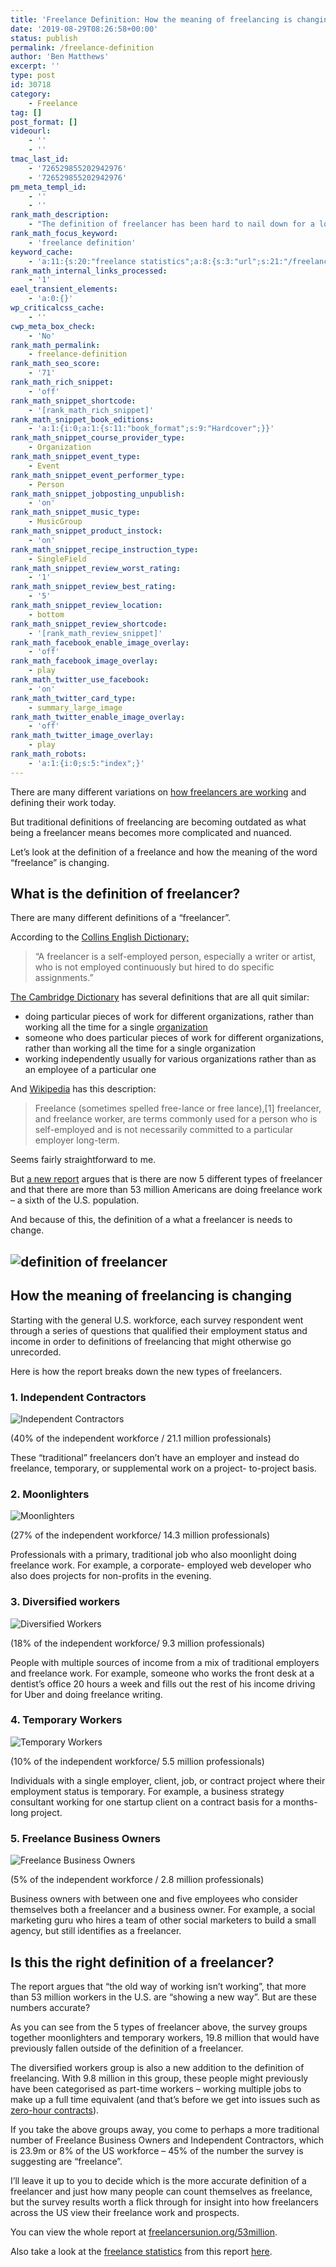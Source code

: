 ```yaml
---
title: 'Freelance Definition: How the meaning of freelancing is changing'
date: '2019-08-29T08:26:58+00:00'
status: publish
permalink: /freelance-definition
author: 'Ben Matthews'
excerpt: ''
type: post
id: 30718
category:
    - Freelance
tag: []
post_format: []
videourl:
    - ''
    - ''
tmac_last_id:
    - '726529855202942976'
    - '726529855202942976'
pm_meta_templ_id:
    - ''
    - ''
rank_math_description:
    - "The definition of freelancer has been hard to nail down for a long time. Here are many of the different\_variations\_on\_how freelancers are working."
rank_math_focus_keyword:
    - 'freelance definition'
keyword_cache:
    - 'a:11:{s:20:"freelance statistics";a:8:{s:3:"url";s:21:"/freelance-statistics";s:5:"times";s:0:"";s:7:"between";s:0:"";s:6:"before";s:0:"";s:5:"after";s:0:"";s:4:"case";N;s:8:"nofollow";N;s:9:"newwindow";N;}s:19:"freelance portfolio";a:8:{s:3:"url";s:30:"/courses/freelance-portfolios/";s:5:"times";s:0:"";s:7:"between";s:0:"";s:6:"before";s:0:"";s:5:"after";s:0:"";s:4:"case";N;s:8:"nofollow";N;s:9:"newwindow";N;}s:19:"accounting software";a:8:{s:3:"url";s:33:"/best-online-accounting-software/";s:5:"times";s:0:"";s:7:"between";s:0:"";s:6:"before";s:0:"";s:5:"after";s:0:"";s:4:"case";N;s:8:"nofollow";N;s:9:"newwindow";N;}s:19:"freelance community";a:8:{s:3:"url";s:20:"/freelance-community";s:5:"times";s:0:"";s:7:"between";s:0:"";s:6:"before";s:0:"";s:5:"after";s:0:"";s:4:"case";N;s:8:"nofollow";N;s:9:"newwindow";N;}s:19:"freelance questions";a:8:{s:3:"url";s:20:"/freelance-community";s:5:"times";s:0:"";s:7:"between";s:0:"";s:6:"before";s:0:"";s:5:"after";s:0:"";s:4:"case";N;s:8:"nofollow";N;s:9:"newwindow";N;}s:18:"freelance expenses";a:8:{s:3:"url";s:19:"/freelance-expenses";s:5:"times";s:0:"";s:7:"between";s:0:"";s:6:"before";s:0:"";s:5:"after";s:0:"";s:4:"case";N;s:8:"nofollow";N;s:9:"newwindow";N;}s:18:"freelance training";a:8:{s:3:"url";s:8:"/courses";s:5:"times";s:0:"";s:7:"between";s:0:"";s:6:"before";s:0:"";s:5:"after";s:0:"";s:4:"case";N;s:8:"nofollow";N;s:9:"newwindow";N;}s:15:"freelance tools";a:8:{s:3:"url";s:21:"/best-freelance-tools";s:5:"times";s:0:"";s:7:"between";s:0:"";s:6:"before";s:0:"";s:5:"after";s:0:"";s:4:"case";N;s:8:"nofollow";N;s:9:"newwindow";N;}s:15:"freelance rates";a:8:{s:3:"url";s:16:"/freelance-rates";s:5:"times";s:0:"";s:7:"between";s:0:"";s:6:"before";s:0:"";s:5:"after";s:0:"";s:4:"case";N;s:8:"nofollow";N;s:9:"newwindow";N;}s:14:"freelance work";a:8:{s:3:"url";s:15:"/freelance-work";s:5:"times";s:0:"";s:7:"between";s:0:"";s:6:"before";s:0:"";s:5:"after";s:0:"";s:4:"case";N;s:8:"nofollow";N;s:9:"newwindow";N;}s:13:"keywords_time";i:1565617615;}'
rank_math_internal_links_processed:
    - '1'
eael_transient_elements:
    - 'a:0:{}'
wp_criticalcss_cache:
    - ''
cwp_meta_box_check:
    - 'No'
rank_math_permalink:
    - freelance-definition
rank_math_seo_score:
    - '71'
rank_math_rich_snippet:
    - 'off'
rank_math_snippet_shortcode:
    - '[rank_math_rich_snippet]'
rank_math_snippet_book_editions:
    - 'a:1:{i:0;a:1:{s:11:"book_format";s:9:"Hardcover";}}'
rank_math_snippet_course_provider_type:
    - Organization
rank_math_snippet_event_type:
    - Event
rank_math_snippet_event_performer_type:
    - Person
rank_math_snippet_jobposting_unpublish:
    - 'on'
rank_math_snippet_music_type:
    - MusicGroup
rank_math_snippet_product_instock:
    - 'on'
rank_math_snippet_recipe_instruction_type:
    - SingleField
rank_math_snippet_review_worst_rating:
    - '1'
rank_math_snippet_review_best_rating:
    - '5'
rank_math_snippet_review_location:
    - bottom
rank_math_snippet_review_shortcode:
    - '[rank_math_review_snippet]'
rank_math_facebook_enable_image_overlay:
    - 'off'
rank_math_facebook_image_overlay:
    - play
rank_math_twitter_use_facebook:
    - 'on'
rank_math_twitter_card_type:
    - summary_large_image
rank_math_twitter_enable_image_overlay:
    - 'off'
rank_math_twitter_image_overlay:
    - play
rank_math_robots:
    - 'a:1:{i:0;s:5:"index";}'
---
```

There are many different variations on [how freelancers are working](http://benrmatthews.com/2013/03/freelance-consultant/ "How freelance consultants are working") and defining their work today.

But traditional definitions of freelancing are becoming outdated as what being a freelancer means becomes more complicated and nuanced.

Let’s look at the definition of a freelance and how the meaning of the word “freelance” is changing.

What is the definition of freelancer?
-------------------------------------

There are many different definitions of a “freelancer”.

According to the [Collins English Dictionary;](http://www.collinsdictionary.com/dictionary/english/freelance)

> “A freelancer is a self-employed person, especially a writer or artist, who is not employed continuously but hired to do specific assignments.”

[The Cambridge Dictionary](https://dictionary.cambridge.org/dictionary/english/freelance) has several definitions that are all quit similar:

- doing particular pieces of work for different organizations, rather than working all the time for a single [organization](https://dictionary.cambridge.org/dictionary/english/organization "organization")
- someone who does particular pieces of work for different organizations, rather than working all the time for a single organization
- working independently usually for various organizations rather than as an employee of a particular one

And [Wikipedia](https://en.wikipedia.org/wiki/Freelancer) has this description:

> Freelance (sometimes spelled free-lance or free lance),\[1\] freelancer, and freelance worker, are terms commonly used for a person who is self-employed and is not necessarily committed to a particular employer long-term.

Seems fairly straightforward to me.

But [a new report](http://freelancersunion.org/53million "Freelancers Union - 53 Million") argues that is there are now 5 different types of freelancer and that there are more than 53 million Americans are doing freelance work – a sixth of the U.S. population.

And because of this, the definition of a what a freelancer is needs to change.

![definition of freelancer](http://benrmatthews.com/wp-content/uploads/2014/09/definition-of-freelancer-720x395.png)
--------------------------------------------------------------------------------------------------------------------

How the meaning of freelancing is changing
------------------------------------------

Starting with the general U.S. workforce, each survey respondent went through a series of questions that qualified their employment status and income in order to definitions of freelancing that might otherwise go unrecorded.

Here is how the report breaks down the new types of freelancers.

### 1. Independent Contractors

![Independent Contractors](http://benrmatthews.com/wp-content/uploads/2014/09/Screen-Shot-2014-09-05-at-11.39.33.png)

(40% of the independent workforce / 21.1 million professionals)

These “traditional” freelancers don’t have an employer and instead do freelance, temporary, or supplemental work on a project- to-project basis.

### 2. Moonlighters

![Moonlighters](http://benrmatthews.com/wp-content/uploads/2014/09/Screen-Shot-2014-09-05-at-11.39.40.png)

(27% of the independent workforce/ 14.3 million professionals)

Professionals with a primary, traditional job who also moonlight doing freelance work. For example, a corporate- employed web developer who also does projects for non-profits in the evening.

### 3. Diversified workers

![Diversified Workers](http://benrmatthews.com/wp-content/uploads/2014/09/Screen-Shot-2014-09-05-at-11.39.46.png)

(18% of the independent workforce/ 9.3 million professionals)

People with multiple sources of income from a mix of traditional employers and freelance work. For example, someone who works the front desk at a dentist’s office 20 hours a week and fills out the rest of his income driving for Uber and doing freelance writing.

### 4. Temporary Workers

![Temporary Workers](http://benrmatthews.com/wp-content/uploads/2014/09/Screen-Shot-2014-09-05-at-11.39.53.png)

(10% of the independent workforce/ 5.5 million professionals)

Individuals with a single employer, client, job, or contract project where their employment status is temporary. For example, a business strategy consultant working for one startup client on a contract basis for a months-long project.

### 5. Freelance Business Owners

![Freelance Business Owners](http://benrmatthews.com/wp-content/uploads/2014/09/Screen-Shot-2014-09-05-at-11.39.59.png)

(5% of the independent workforce / 2.8 million professionals)

Business owners with between one and five employees who consider themselves both a freelancer and a business owner. For example, a social marketing guru who hires a team of other social marketers to build a small agency, but still identifies as a freelancer.

Is this the right definition of a freelancer?
---------------------------------------------

The report argues that “the old way of working isn’t working”, that more than 53 million workers in the U.S. are “showing a new way”. But are these numbers accurate?

As you can see from the 5 types of freelancer above, the survey groups together moonlighters and temporary workers, 19.8 million that would have previously fallen outside of the definition of a freelancer.

The diversified workers group is also a new addition to the definition of freelancing. With 9.8 million in this group, these people might previously have been categorised as part-time workers – working multiple jobs to make up a full time equivalent (and that’s before we get into issues such as [zero-hour contracts](http://en.wikipedia.org/wiki/Zero-hour_contract "Zero-hour contracts")).

If you take the above groups away, you come to perhaps a more traditional number of Freelance Business Owners and Independent Contractors, which is 23.9m or 8% of the US workforce – 45% of the number the survey is suggesting are “freelance”.

I’ll leave it up to you to decide which is the more accurate definition of a freelancer and just how many people can count themselves as freelance, but the survey results worth a flick through for insight into how freelancers across the US view their freelance work and prospects.

You can view the whole report at [freelancersunion.org/53million](http://freelancersunion.org/53million "freelancersunion.org/53million").

Also take a look at the [freelance statistics](https://freetrain.co/freelance-statistics/) from this report [here](https://freetrain.co/freelance-statistics/).